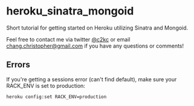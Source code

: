 heroku_sinatra_mongoid
======================

Short tutorial for getting started on Heroku utilizing Sinatra and Mongoid.

Feel free to contact me via twitter [@c2kc](https://twitter.com/c2kc) or email <chang.christopher@gmail.com> if you have any questions or comments!

Errors
------

If you're getting a sessions error (can't find default), make sure your RACK_ENV is set to production:
    
    heroku config:set RACK_ENV=production
    

